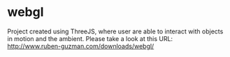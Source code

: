 # webgl
Project created using ThreeJS, where user are able to interact with objects in motion and the ambient. Please take a look at this URL: http://www.ruben-guzman.com/downloads/webgl/
